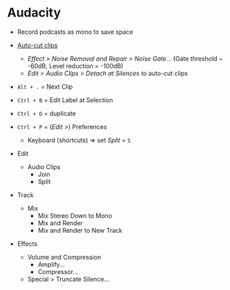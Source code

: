 # Audacity

* Record podcasts as mono to save space
* [Auto-cut clips](https://forum.audacityteam.org/t/detach-at-silences-silence-level/49998)
  * _Effect > Noise Removal and Repair > Noise Gate…_ (Gate threshold ~ -60dB, Level reduction = -100dB)
  * _Edit > Audio Clips > Detach at Silences_ to auto-cut clips

* `Alt + .` = Next Clip

* `Ctrl + B` = Edit Label at Selection
* `Ctrl + D` = duplicate
* `Ctrl + P` = (_Edit >_) Preferences
  * Keyboard (shortcuts) => set _Split_ = `S`

* Edit
  * Audio Clips
    * Join
    * Split
* Track
  * Mix
    * Mix Stereo Down to Mono
    * Mix and Render
    * Mix and Render to New Track
* Effects
  * Volume and Compression
    * Amplify…
    * Compressor…
  * Special > Truncate Silence…
